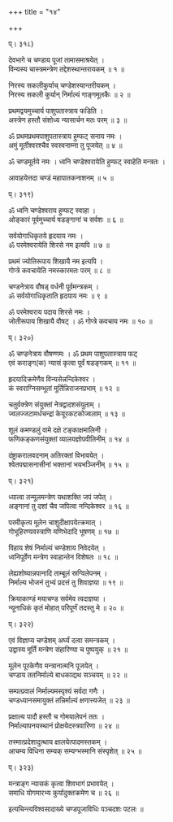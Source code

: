 +++
title = "१४"

+++
  
  
  
प्। ३१८)  
  
देवभागे च चण्डाय पूजां तामासमाश्रयेत् ।  
विन्यस्य चास्त्रमन्त्रेण तद्देशस्थान्तरायकम् ॥ १ ॥  
  
निरस्य सकलीकुर्याच् चण्डेशस्यान्तरीयकम् ।  
निरस्य सकली कुर्यान् निर्माल्यं गाङ्गमूलकैः ॥ २ ॥  
  
प्रथमद्वयमुच्चार्य पाशुपतास्त्राय फडिति ।  
अस्त्रेण हस्तौ संशोध्य न्यासार्चन मतः परम् ॥ ३ ॥  
  
ॐ प्रथमप्रथमपाशुपतास्त्राय हुम्फट् सनाय नमः ।  
अमुं मूर्तीश्वरश्चैव स्वस्वनाम्ना तु पूजयेत् ॥ ४ ॥  
  
ॐ चण्डमूर्तये नमः । ध्वनि चण्डेश्वरायेति हुम्फट् स्वाहेति मन्त्रतः ।  
  
आवाहयेत्तदा चण्डं महापातकनाशनम् ॥ ५ ॥  
  
प्। ३१९)  
  
ॐ ध्वनि चण्डेश्वराय हुम्फट् स्वाहा ।  
ओङ्कारं पूर्वमुच्चार्य षडङ्गानां च सर्वशः ॥ ६ ॥  
  
सर्वयोगाधिकृतये हृदयाय नमः ।  
ॐ परमेश्वरायेति शिरसे नम इत्यपि ॥ ७ ॥  
  
प्रथमं ज्योतिरूपाय शिखायै नम इत्यपि ।  
गोप्त्रे कवचायेति नमस्कारमतः परम् ॥ ८ ॥  
  
चण्डनेत्राय वौषड् वर्धनी पूर्वमन्त्रकम् ।  
ॐ सर्वयोगाधिकृताति हृदयाय नमः ॥ ९ ॥  
  
ॐ परमेश्वराय पदाय शिरसे नमः ।  
जोतीरूपाय शिखायै वौषट् । ॐ गोप्त्रे कवचाय नमः ॥ १० ॥  
  
प्। ३२०)  
  
ॐ चण्डनेत्राय वौषण्णमः । ॐ प्रथम पाशुपतास्त्राय फट्   
एवं कराङ्ग(क) न्यासं कृत्वा पूर्वं षडङ्गकम् ॥ ११ ॥  
  
हृदयादिक्रमेणैव विन्यसेन्नन्दिकेश्वर ।  
कं स्वराग्निसम्भूतां मूर्तिन्निराजनप्रभाम् ॥ १२ ॥  
  
चतुर्वक्त्रेण संयुक्तां नेत्रद्वादशसंयुताम् ।  
ज्वलज्जटामर्धचन्द्रां केयूरकटकोज्वलाम् ॥ १३ ॥  
  
शूलं कमण्डलुं वामे दक्षे टङ्काक्षमालिनी ।  
फणिकङ्कणसंयुक्तां व्यालयज्ञोपवीतिनीम् ॥ १४ ॥  
  
दंष्ट्राकरालवदनाम् अतिरक्तां विभावयेत् ।  
श्वेतपद्मासनासीनां भक्तानां भयभञ्जिनीम् ॥ १५ ॥  
  
प्। ३२१)  
  
ध्यात्वा तन्मूलमन्त्रेण यथाशक्ति जपं जपेत् ।  
अङ्गानां तु दशां चैव जपित्वा नन्दिकेश्वर ॥ १६ ॥  
  
परमीकृत्य मूलेन चाशुदीक्षापयेत्क्रमात् ।  
गोभूहिरण्यवस्त्राणि मणिभेदादि भूषणम् ॥ १७ ॥  
  
विहाय शेषं निर्माल्यं चण्डेशाय निवेदयेत् ।  
ध्वनिपूर्वेण मन्त्रेण स्वाहान्तेन विशेषतः ॥ १८ ॥  
  
लेह्यशोष्यान्नपानादि ताम्बूलं स्रग्विलेपनम् ।  
निर्माल्य भोजनं तुभ्यं प्रदत्तं तु शिवाज्ञया ॥ १९ ॥  
  
क्रियाकाण्डं मयाचण्ड सर्वमेव त्वदाज्ञया ।  
न्यूनाधिकं कृतं मोहात् परिपूर्णं तदस्तु मे ॥ २० ॥  
  
प्। ३२२)  
  
एवं विज्ञाप्य चण्डेशम् अर्घ्यं दत्वा समन्त्रकम् ।  
उद्वास्य मूर्तिं मन्त्रेण संहारिण्या च पुष्पयुक् ॥ २१ ॥  
  
मूलेन पूरकेणैव मन्त्रानात्मनि पूजयेत् ।  
चण्डाय ततनिर्माल्ये बाधकाद्यथ सञ्चयम् ॥ २२ ॥  
  
सम्पत्प्रवालं निर्माल्यमस्पृश्यं सर्वदा गणैः ।  
चण्डध्यानसमायुक्तं तन्निर्माल्यं क्षणात्त्यजेत् ॥ २३ ॥  
  
प्रक्षाल्य पादौ हस्तौ च गोमयालेपनं ततः ।  
निर्माल्यापनयस्थानं प्रोक्षयेदस्त्रवारिणा ॥ २४ ॥  
  
तस्मात्प्रदेशादुत्थाय क्षालयेत्पादमस्तकम् ।  
आचम्य विधिना सम्यक् सम्यग्भस्मानि संस्पृशेत् ॥ २५ ॥  
  
प्। ३२३)  
  
मन्त्राङ्ग न्यासकं कृत्वा शिवभागं प्रभावयेत् ।  
समाधि योगमारभ्य कुर्यादुक्तक्रमेण च ॥ २६ ॥  
  
इत्यचिन्त्यविश्वसादाख्ये चण्डपूजाविधिः पञ्चदशः पटलः ॥  
